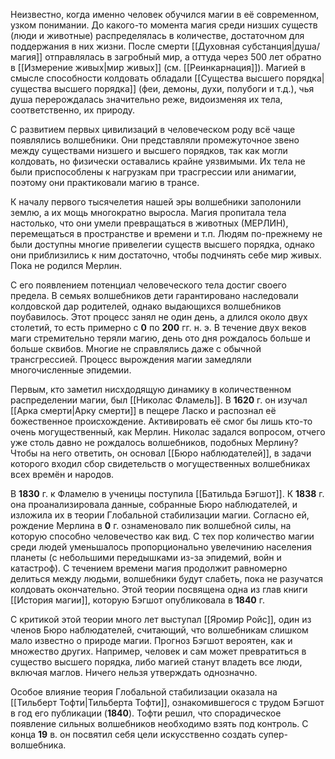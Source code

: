 Неизвестно, когда именно человек обучился магии в её современном, узком понимании. До какого-то момента магия среди низших существ (люди и животные) распределялась в количестве, достаточном для поддержания в них жизни. После смерти [[Духовная субстанция|душа/магия]] отправлялась в загробный мир, а оттуда через 500 лет обратно в [[Измерение живых|мир живых]] (см. [[Реинкарнация]]). Магией в смысле способности колдовать обладали [[Существа высшего порядка|существа высшего порядка]] (феи, демоны, духи, полубоги и т.д.), чья душа перерождалась значительно реже, видоизменяя их тела, соответственно, их природу.

С развитием первых цивилизаций в человеческом роду всё чаще появлялись волшебники. Они представляли промежуточное звено между существами низшего и высшего порядков, так как могли колдовать, но физически оставались крайне уязвимыми. Их тела не были приспособлены к нагрузкам при трасгрессии или анимагии, поэтому они практиковали магию в трансе.

К началу первого тысячелетия нашей эры волшебники заполонили землю, а их мощь многократно выросла. Магия пропитала тела настолько, что они умели превращаться в животных (МЕРЛИН), перемещаться в пространстве и времени и т.п. Людям по-прежнему не были доступны многие привелегии существ высшего порядка, однако они приблизились к ним достаточно, чтобы подчинять себе мир живых. Пока не родился Мерлин.

С его появлением потенциал человеческого тела достиг своего предела. В семьях волшебников дети гарантировано наследовали колдовской дар родителей, однако выдающихся волшебников поубавилось. Этот процесс занял не один день, а длился около двух столетий, то есть примерно с **0** по **200** гг. н. э. В течение двух веков маги стремительно теряли магию, день ото дня рождалось больше и больше сквибов. Многие не справлялись даже с обычной трансгрессией. Процесс вырождения магии замедляли многочисленные эпидемии.

Первым, кто заметил нисхдодящую динамику в количественном распределении магии, был [[Николас Фламель]]. В **1620** г. он изучал [[Арка смерти|Арку смерти]] в пещере Ласко и распознал её божественное происхождение. Активировать её смог бы лишь кто-то очень могущественный, как Мерлин. Николас задался вопросом, отчего уже столь давно не рождалось волшебников, подобных Мерлину? Чтобы на него ответить, он основал [[Бюро наблюдателей]], в задачи которого входил сбор свидетельств о могущественных волшебниках всех времён и народов.

В **1830** г. к Фламелю в ученицы поступила [[Батильда Бэгшот]]. К **1838** г. она проанализировала данные, собранные Бюро наблюдателей, и изложила их в теории Глобальной стабилизации магии. Согласно ей, рождение Мерлина в **0** г. ознаменовало пик волшебной силы, на которую способно человечество как вид. С тех пор количество магии среди людей уменьшалось пропорционально увелечинию населения планеты (с небольшими передышками из-за эпидемий, войн и катастроф). С течением времени магия продолжит равномерно делиться между людьми, волшебники будут слабеть, пока не разучатся колдовать окончательно. Этой теории посвящена одна из глав книги [[История магии]], которую Бэгшот опубликовала в **1840** г.

С критикой этой теории много лет выступал [[Яромир Ройс]], один из членов Бюро наблюдателей, считающий, что волшебникам слишком мало известно о природе магии. Прогноз Бэгшот вероятен, как и множество других. Например, человек и сам может превратиться в существо высшего порядка, либо магией станут владеть все люди, включая маглов. Ничего нельзя утверждать однозначно.

Особое влияние теория Глобальной стабилизации оказала на [[Тильберт Тофти|Тильберта Тофти]], ознакомившегося с трудом Бэгшот в год его публикации (**1840**). Тофти решил, что спорадическое появление сильных волшебников необходимо взять под контроль. С конца **19** в. он посвятил себя цели искусственно создать супер-волшебника.